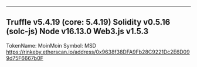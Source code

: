--------------------------------------
Truffle v5.4.19 (core: 5.4.19)
Solidity v0.5.16 (solc-js)
Node v16.13.0
Web3.js v1.5.3
--------------------------------------
TokenName: MoinMoin
Symbol: MSD
https://rinkeby.etherscan.io/address/0x9638f38DFA9Fb28C9221Dc2E6D099d75F6667b0F
